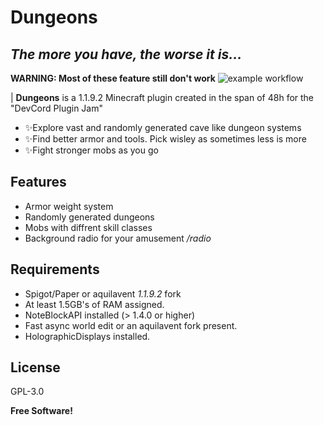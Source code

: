 # Dungeons
## _The more you have, the worse it is..._

**WARNING: Most of these feature still don't work**
![example workflow](https://github.com/HiWhatName/DevCordPluginJam/actions/workflows/gradle.yml/badge.svg)

| **Dungeons** is a 1.1.9.2 Minecraft plugin created in the span of 48h for the "DevCord Plugin Jam"

- ✨Explore vast and randomly generated cave like dungeon systems
- ✨Find better armor and tools. Pick wisley as sometimes less is more
- ✨Fight stronger mobs as you go

## Features

- Armor weight system
- Randomly generated dungeons
- Mobs with diffrent skill classes
- Background radio for your amusement */radio*

## Requirements
- Spigot/Paper or aquilavent *1.1.9.2* fork
- At least 1.5GB's of RAM assigned.
- NoteBlockAPI installed (> 1.4.0 or higher)
- Fast async world edit or an aquilavent fork present.
- HolographicDisplays installed.

## License

GPL-3.0

**Free Software!**